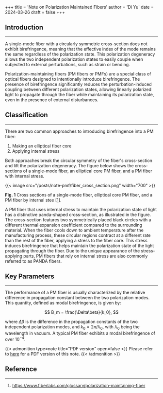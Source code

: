 +++
title = 'Note on Polarization Maintained Fibers'
author = 'Di Yu'
date = 2024-03-26
draft = false
+++

<!-- # Note on Polarization Maintained Fibers
**Created on** 2024-3-26\
**Author** Di Yu (yudi.0211@foxmail.com) -->

## Introduction

---

A single-mode fiber with a circularly symmetric cross-section does not exhibit birefringence, meaning that the effective index of the mode remains the same regardless of the polarization state. This polarization degeneracy allows the two independent polarization states to easily couple when subjected to external perturbations, such as strain or bending.

Polarization-maintaining fibers (PM fibers or PMFs) are a special class of optical fibers designed to intentionally introduce birefringence. The presence of birefringence significantly reduces the perturbation-induced coupling between different polarization states, allowing linearly polarized light to propagate through the fiber while maintaining its polarization state, even in the presence of external disturbances.

## Classification

---

There are two common approaches to introducing birefringence into a PM fiber:

1. Making an elliptical fiber core
2. Applying internal stress

Both approaches break the circular symmetry of the fiber's cross-section and lift the polarization degeneracy. The figure below shows the cross-sections of a single-mode fiber, an elliptical core PM fiber, and a PM fiber with internal stress.

{{< image src="/posts/note-pmf/fiber_cross_section.png" width="700" >}}

**Fig. 1** Cross sections of a single-mode fiber, elliptical core PM fiber, and a PM fiber by internal stee [[1](#reference)].

A PM fiber that uses internal stress to maintain the polarization state of light has a distinctive panda-shaped cross-section, as illustrated in the figure. The cross-section features two symmetrically placed black circles with a different thermal expansion coefficient compared to the surrounding material. When the fiber cools down to ambient temperature after the manufacturing process, these circular regions contract at a different rate than the rest of the fiber, applying a stress to the fiber core. This stress induces birefringence that helps maintain the polarization state of the light propagating through the fiber. Due to the unique appearance of the stress-applying parts, PM fibers that rely on internal stress are also commonly referred to as PANDA fibers.

## Key Parameters

---

The performance of a PM fiber is usually characterized by the relative difference in propagation constant between the two polarization modes. This quantity, defined as modal birefringence, is given by:

$$ B_m = \frac{\Delta\beta}{k_0}, $$

where $\Delta\beta$ is the difference in the propagation constants of the two independent polarization modes, and $k_0 = 2\pi/\lambda_0$, with $\lambda_0$ being the wavelength in vacuum. A typical PM fiber exhibits a modal birefringence of over $10^{-4}$.

{{< admonition type=note title="PDF version" open=false >}}
Please refer to [here](/posts/note-pmf/Note_pmf.pdf) for a PDF version of this note.
{{< /admonition >}}

## Reference

---

1. https://www.fiberlabs.com/glossary/polarization-maintaining-fiber